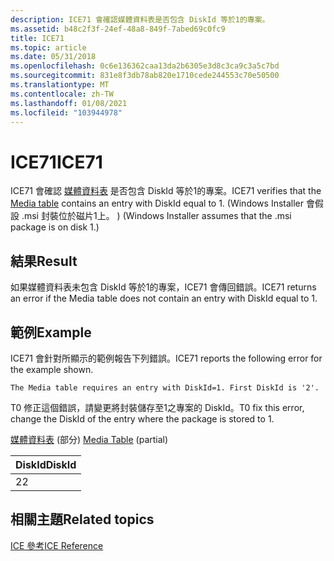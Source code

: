 ```yaml
---
description: ICE71 會確認媒體資料表是否包含 DiskId 等於1的專案。
ms.assetid: b48c2f3f-24ef-48a8-849f-7abed69c0fc9
title: ICE71
ms.topic: article
ms.date: 05/31/2018
ms.openlocfilehash: 0c6e136362caa13da2b6305e3d8c3ca9c3a5c7bd
ms.sourcegitcommit: 831e8f3db78ab820e1710cede244553c70e50500
ms.translationtype: MT
ms.contentlocale: zh-TW
ms.lasthandoff: 01/08/2021
ms.locfileid: "103944978"
---
```

# <a name="ice71"></a><span data-ttu-id="e7bf8-103">ICE71</span><span class="sxs-lookup"><span data-stu-id="e7bf8-103">ICE71</span></span>

<span data-ttu-id="e7bf8-104">ICE71 會確認 [媒體資料表](media-table.md) 是否包含 DiskId 等於1的專案。</span><span class="sxs-lookup"><span data-stu-id="e7bf8-104">ICE71 verifies that the [Media table](media-table.md) contains an entry with DiskId equal to 1.</span></span> <span data-ttu-id="e7bf8-105"> (Windows Installer 會假設 .msi 封裝位於磁片1上。 ) </span><span class="sxs-lookup"><span data-stu-id="e7bf8-105">(Windows Installer assumes that the .msi package is on disk 1.)</span></span>

## <a name="result"></a><span data-ttu-id="e7bf8-106">結果</span><span class="sxs-lookup"><span data-stu-id="e7bf8-106">Result</span></span>

<span data-ttu-id="e7bf8-107">如果媒體資料表未包含 DiskId 等於1的專案，ICE71 會傳回錯誤。</span><span class="sxs-lookup"><span data-stu-id="e7bf8-107">ICE71 returns an error if the Media table does not contain an entry with DiskId equal to 1.</span></span>

## <a name="example"></a><span data-ttu-id="e7bf8-108">範例</span><span class="sxs-lookup"><span data-stu-id="e7bf8-108">Example</span></span>

<span data-ttu-id="e7bf8-109">ICE71 會針對所顯示的範例報告下列錯誤。</span><span class="sxs-lookup"><span data-stu-id="e7bf8-109">ICE71 reports the following error for the example shown.</span></span>

``` syntax
The Media table requires an entry with DiskId=1. First DiskId is '2'.
```

<span data-ttu-id="e7bf8-110">T0 修正這個錯誤，請變更將封裝儲存至1之專案的 DiskId。</span><span class="sxs-lookup"><span data-stu-id="e7bf8-110">T0 fix this error, change the DiskId of the entry where the package is stored to 1.</span></span>

<span data-ttu-id="e7bf8-111">[媒體資料表](media-table.md) (部分) </span><span class="sxs-lookup"><span data-stu-id="e7bf8-111">[Media Table](media-table.md) (partial)</span></span>



| <span data-ttu-id="e7bf8-112">DiskId</span><span class="sxs-lookup"><span data-stu-id="e7bf8-112">DiskId</span></span> |
|--------|
| <span data-ttu-id="e7bf8-113">2</span><span class="sxs-lookup"><span data-stu-id="e7bf8-113">2</span></span>      |



 

## <a name="related-topics"></a><span data-ttu-id="e7bf8-114">相關主題</span><span class="sxs-lookup"><span data-stu-id="e7bf8-114">Related topics</span></span>

<dl> <dt>

[<span data-ttu-id="e7bf8-115">ICE 參考</span><span class="sxs-lookup"><span data-stu-id="e7bf8-115">ICE Reference</span></span>](ice-reference.md)
</dt> </dl>

 

 



